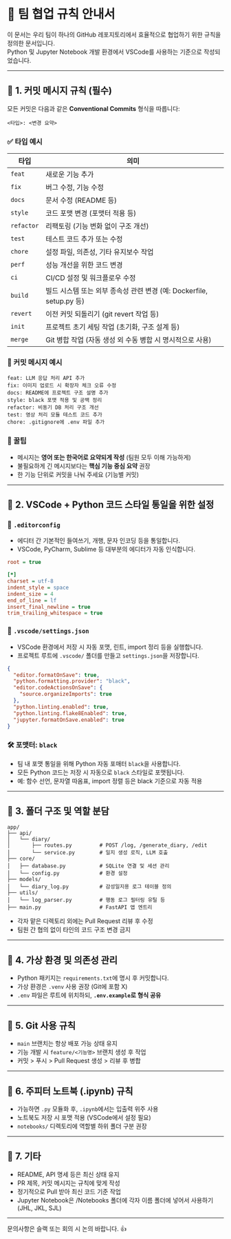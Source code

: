 # 👥 팀 협업 규칙 안내서

이 문서는 우리 팀이 하나의 GitHub 레포지토리에서 효율적으로 협업하기 위한 규칙을 정의한 문서입니다.  
Python 및 Jupyter Notebook 개발 환경에서 VSCode를 사용하는 기준으로 작성되었습니다.

---

## 📌 1. 커밋 메시지 규칙 (필수)

모든 커밋은 다음과 같은 **Conventional Commits** 형식을 따릅니다:

```
<타입>: <변경 요약>
```

### ✅ 타입 예시
| 타입 | 의미 |
|------|------|
| `feat` | 새로운 기능 추가 |
| `fix` | 버그 수정, 기능 수정 |
| `docs` | 문서 수정 (README 등) |
| `style` | 코드 포맷 변경 (포맷터 적용 등) |
| `refactor` | 리팩토링 (기능 변화 없이 구조 개선) |
| `test` | 테스트 코드 추가 또는 수정 |
| `chore` | 설정 파일, 의존성, 기타 유지보수 작업 |
| `perf` | 성능 개선을 위한 코드 변경 |
| `ci` | CI/CD 설정 및 워크플로우 수정 |
| `build` | 빌드 시스템 또는 외부 종속성 관련 변경 (예: Dockerfile, setup.py 등) |
| `revert` | 이전 커밋 되돌리기 (git revert 작업 등) |
| `init` | 프로젝트 초기 세팅 작업 (초기화, 구조 설계 등) |
| `merge` | Git 병합 작업 (자동 생성 외 수동 병합 시 명시적으로 사용) |

### 🧾 커밋 메시지 예시
```
feat: LLM 응답 처리 API 추가
fix: 이미지 업로드 시 확장자 체크 오류 수정
docs: README에 프로젝트 구조 설명 추가
style: black 포맷 적용 및 공백 정리
refactor: 비동기 DB 처리 구조 개선
test: 영상 처리 모듈 테스트 코드 추가
chore: .gitignore에 .env 파일 추가
```

### 🔎 꿀팁
- 메시지는 **영어 또는 한국어로 요약되게 작성** (팀원 모두 이해 가능하게)
- 불필요하게 긴 메시지보다는 **핵심 기능 중심 요약** 권장
- 한 기능 단위로 커밋을 나눠 주세요 (기능별 커밋)

---

## 📌 2. VSCode + Python 코드 스타일 통일을 위한 설정

### 📁 `.editorconfig`
- 에디터 간 기본적인 들여쓰기, 개행, 문자 인코딩 등을 통일합니다.
- VSCode, PyCharm, Sublime 등 대부분의 에디터가 자동 인식합니다.

```ini
root = true

[*]
charset = utf-8
indent_style = space
indent_size = 4
end_of_line = lf
insert_final_newline = true
trim_trailing_whitespace = true
```

### 📁 `.vscode/settings.json`
- VSCode 환경에서 저장 시 자동 포맷, 린트, import 정리 등을 실행합니다.
- 프로젝트 루트에 `.vscode/` 폴더를 만들고 `settings.json`을 저장합니다.

```json
{
  "editor.formatOnSave": true,
  "python.formatting.provider": "black",
  "editor.codeActionsOnSave": {
    "source.organizeImports": true
  },
  "python.linting.enabled": true,
  "python.linting.flake8Enabled": true,
  "jupyter.formatOnSave.enabled": true
}
```

### 🛠 포맷터: `black`
- 팀 내 포맷 통일을 위해 Python 자동 포매터 `black`을 사용합니다.
- 모든 Python 코드는 저장 시 자동으로 `black` 스타일로 포맷됩니다.
- 예: 함수 선언, 문자열 따옴표, import 정렬 등은 black 기준으로 자동 적용

---

## 📌 3. 폴더 구조 및 역할 분담

```
app/
├── api/
│   └── diary/
│       ├── routes.py         # POST /log, /generate_diary, /edit
│       └── service.py        # 일지 생성 로직, LLM 호출
├── core/
│   ├── database.py           # SQLite 연결 및 세션 관리
│   └── config.py             # 환경 설정
├── models/
│   └── diary_log.py          # 감성일지용 로그 테이블 정의
├── utils/
│   └── log_parser.py         # 행동 로그 필터링 유틸 등
├── main.py                   # FastAPI 앱 엔트리
```

- 각자 맡은 디렉토리 외에는 Pull Request 리뷰 후 수정
- 팀원 간 협의 없이 타인의 코드 구조 변경 금지

---

## 📌 4. 가상 환경 및 의존성 관리

- Python 패키지는 `requirements.txt`에 명시 후 커밋합니다.
- 가상 환경은 `.venv` 사용 권장 (Git에 포함 X)
- `.env` 파일은 루트에 위치하되, **`.env.example`로 형식 공유**

---

## 📌 5. Git 사용 규칙

- `main` 브랜치는 항상 배포 가능 상태 유지
- 기능 개발 시 `feature/<기능명>` 브랜치 생성 후 작업
- 커밋 > 푸시 > Pull Request 생성 > 리뷰 후 병합

---

## 📌 6. 주피터 노트북 (.ipynb) 규칙

- 가능하면 `.py` 모듈화 후, `.ipynb`에서는 입출력 위주 사용
- 노트북도 저장 시 포맷 적용 (VSCode에서 설정 필요)
- `notebooks/` 디렉토리에 역할별 하위 폴더 구분 권장

---

## 📌 7. 기타

- README, API 명세 등은 최신 상태 유지
- PR 제목, 커밋 메시지는 규칙에 맞게 작성
- 정기적으로 Pull 받아 최신 코드 기준 작업
- Jupyter Notebook은 /Notebooks 폴더에 각자 이름 폴더에 넣어서 사용하기(JHL, JKL, SJL)

---

문의사항은 슬랙 또는 회의 시 논의 바랍니다. 👍
